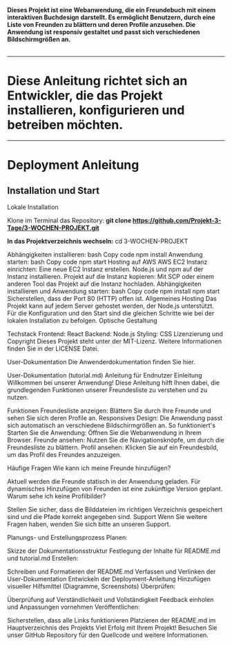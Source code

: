 **Dieses Projekt ist eine Webanwendung, die ein Freundebuch mit einem interaktiven Buchdesign darstellt. 
Es ermöglicht Benutzern, durch eine Liste von Freunden zu blättern und deren Profile anzusehen. 
Die Anwendung ist responsiv gestaltet und passt sich verschiedenen Bildschirmgrößen an.**
<br>
<br>
_____
# Diese Anleitung richtet sich an Entwickler, die das Projekt installieren, konfigurieren und betreiben möchten.

_____
# Deployment Anleitung
## Installation und Start

Lokale Installation

Klone im Terminal das Repository: 
**git clone https://github.com/Projekt-3-Tage/3-WOCHEN-PROJEKT.git**

**In das Projektverzeichnis wechseln:**
cd 3-WOCHEN-PROJEKT

Abhängigkeiten installieren:
bash
Copy code
npm install
Anwendung starten:
bash
Copy code
npm start
Hosting auf AWS
AWS EC2 Instanz einrichten:
Eine neue EC2 Instanz erstellen.
Node.js und npm auf der Instanz installieren.
Projekt auf die Instanz kopieren:
Mit SCP oder einem anderen Tool das Projekt auf die Instanz hochladen.
Abhängigkeiten installieren und Anwendung starten:
bash
Copy code
npm install
npm start
Sicherstellen, dass der Port 80 (HTTP) offen ist.
Allgemeines Hosting
Das Projekt kann auf jedem Server gehostet werden, der Node.js unterstützt.
Für die Konfiguration und den Start sind die gleichen Schritte wie bei der lokalen Installation zu befolgen.
Optische Gestaltung

Techstack
Frontend: React
Backend: Node.js
Styling: CSS
Lizenzierung und Copyright
Dieses Projekt steht unter der MIT-Lizenz. Weitere Informationen finden Sie in der LICENSE Datei.

User-Dokumentation
Die Anwenderdokumentation finden Sie hier.

User-Dokumentation (tutorial.md)
Anleitung für Endnutzer
Einleitung
Willkommen bei unserer Anwendung! Diese Anleitung hilft Ihnen dabei, die grundlegenden Funktionen unserer Freundesliste zu verstehen und zu nutzen.

Funktionen
Freundesliste anzeigen: Blättern Sie durch Ihre Freunde und sehen Sie sich deren Profile an.
Responsives Design: Die Anwendung passt sich automatisch an verschiedene Bildschirmgrößen an.
So funktioniert's
Starten Sie die Anwendung: Öffnen Sie die Webanwendung in Ihrem Browser.
Freunde ansehen: Nutzen Sie die Navigationsknöpfe, um durch die Freundesliste zu blättern.
Profil ansehen: Klicken Sie auf ein Freundesbild, um das Profil des Freundes anzuzeigen.

Häufige Fragen
Wie kann ich meine Freunde hinzufügen?

Aktuell werden die Freunde statisch in der Anwendung geladen. Für dynamisches Hinzufügen von Freunden ist eine zukünftige Version geplant.
Warum sehe ich keine Profilbilder?

Stellen Sie sicher, dass die Bilddateien im richtigen Verzeichnis gespeichert sind und die Pfade korrekt angegeben sind.
Support
Wenn Sie weitere Fragen haben, wenden Sie sich bitte an unseren Support.

Planungs- und Erstellungsprozess
Planen:

Skizze der Dokumentationsstruktur
Festlegung der Inhalte für README.md und tutorial.md
Erstellen:

Schreiben und Formatieren der README.md
Verfassen und Verlinken der User-Dokumentation
Entwickeln der Deployment-Anleitung
Hinzufügen visueller Hilfsmittel (Diagramme, Screenshots)
Überprüfen:

Überprüfung auf Verständlichkeit und Vollständigkeit
Feedback einholen und Anpassungen vornehmen
Veröffentlichen:

Sicherstellen, dass alle Links funktionieren
Platzieren der README.md im Hauptverzeichnis des Projekts
Viel Erfolg mit Ihrem Projekt! Besuchen Sie unser GitHub Repository für den Quellcode und weitere Informationen.
